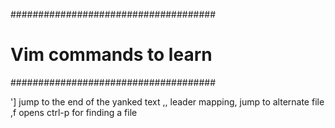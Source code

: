 #####################################
#      Vim commands to learn        #
#####################################

'] jump to the end of the yanked text
,, leader mapping, jump to alternate file
,f opens ctrl-p for finding a file
